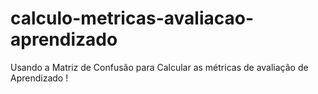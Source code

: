 # calculo-metricas-avaliacao-aprendizado
 Usando a Matriz de Confusão para Calcular as métricas de avaliação de Aprendizado !

